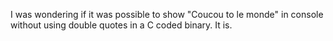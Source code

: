 I was wondering if it was possible to show "Coucou to le monde" in console without using double quotes in a C coded binary. It is.
